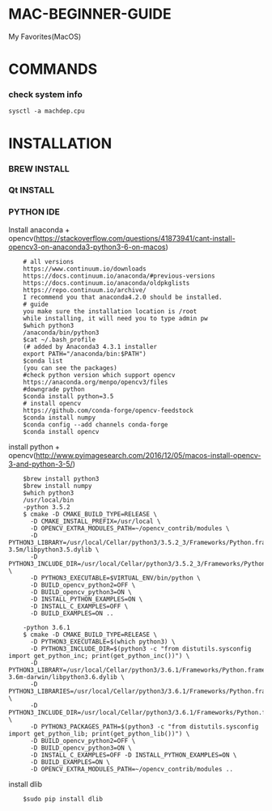 # MAC-BEGINNER-GUIDE

  My Favorites(MacOS)
  
# COMMANDS 

  ### check system info
    
    sysctl -a machdep.cpu

# INSTALLATION

### BREW INSTALL

  
### Qt INSTALL
  
    
  
### PYTHON IDE

   Install anaconda + opencv(https://stackoverflow.com/questions/41873941/cant-install-opencv3-on-anaconda3-python3-6-on-macos)

        # all versions
        https://www.continuum.io/downloads
        https://docs.continuum.io/anaconda/#previous-versions
        https://docs.continuum.io/anaconda/oldpkglists
        https://repo.continuum.io/archive/
        I recommend you that anaconda4.2.0 should be installed.
        # guide
        you make sure the installation location is /root
        while installing, it will need you to type admin pw
        $which python3
        /anaconda/bin/python3
        $cat ~/.bash_profile
        (# added by Anaconda3 4.3.1 installer
        export PATH="/anaconda/bin:$PATH")
        $conda list
        (you can see the packages)
        #check python version which support opencv
        https://anaconda.org/menpo/opencv3/files
        #downgrade python
        $conda install python=3.5
        # install opencv
        https://github.com/conda-forge/opencv-feedstock
        $conda install numpy
        $conda config --add channels conda-forge
        $conda install opencv

   install python + opencv(http://www.pyimagesearch.com/2016/12/05/macos-install-opencv-3-and-python-3-5/)

        $brew install python3
        $brew install numpy
        $which python3
        /usr/local/bin
        -python 3.5.2
        $ cmake -D CMAKE_BUILD_TYPE=RELEASE \
          -D CMAKE_INSTALL_PREFIX=/usr/local \
          -D OPENCV_EXTRA_MODULES_PATH=~/opencv_contrib/modules \
          -D PYTHON3_LIBRARY=/usr/local/Cellar/python3/3.5.2_3/Frameworks/Python.framework/Versions/3.5/lib/python3.5/config-3.5m/libpython3.5.dylib \
          -D PYTHON3_INCLUDE_DIR=/usr/local/Cellar/python3/3.5.2_3/Frameworks/Python.framework/Versions/3.5/include/python3.5m/ \
          -D PYTHON3_EXECUTABLE=$VIRTUAL_ENV/bin/python \
          -D BUILD_opencv_python2=OFF \
          -D BUILD_opencv_python3=ON \
          -D INSTALL_PYTHON_EXAMPLES=ON \
          -D INSTALL_C_EXAMPLES=OFF \
          -D BUILD_EXAMPLES=ON ..
        
        -python 3.6.1
        $ cmake -D CMAKE_BUILD_TYPE=RELEASE \
          -D PYTHON3_EXECUTABLE=$(which python3) \
          -D PYTHON3_INCLUDE_DIR=$(python3 -c "from distutils.sysconfig import get_python_inc; print(get_python_inc())") \
          -D PYTHON3_LIBRARY=/usr/local/Cellar/python3/3.6.1/Frameworks/Python.framework/Versions/3.6/lib/python3.6/config-3.6m-darwin/libpython3.6.dylib \
          -D PYTHON3_LIBRARIES=/usr/local/Cellar/python3/3.6.1/Frameworks/Python.framework/Versions/3.6/bin \
          -D PYTHON3_INCLUDE_DIR=/usr/local/Cellar/python3/3.6.1/Frameworks/Python.framework/Versions/3.6/Headers \
          -D PYTHON3_PACKAGES_PATH=$(python3 -c "from distutils.sysconfig import get_python_lib; print(get_python_lib())") \
          -D BUILD_opencv_python2=OFF \
          -D BUILD_opencv_python3=ON \
          -D INSTALL_C_EXAMPLES=OFF -D INSTALL_PYTHON_EXAMPLES=ON \
          -D BUILD_EXAMPLES=ON \
          -D OPENCV_EXTRA_MODULES_PATH=~/opencv_contrib/modules ..
          
   install dlib

        $sudo pip install dlib
        
